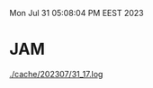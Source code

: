 Mon Jul 31 05:08:04 PM EEST 2023
# JAM
<a href='./cache/202307/31_17.log'>./cache/202307/31_17.log</a>
